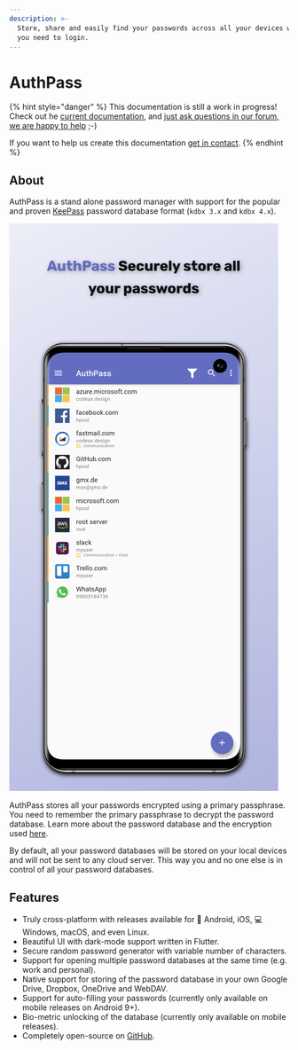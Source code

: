 ```yaml
---
description: >-
  Store, share and easily find your passwords across all your devices whenever
  you need to login.
---
```


# AuthPass

{% hint style="danger" %}
This documentation is still a work in progress! Check out he [current documentation](https://authpass.app/docs/), and [just ask questions in our forum, we are happy to help](https://forum.authpass.app/) ;-\)

 If you want to help us create this documentation [get in contact](https://forum.authpass.app/c/documentation-authors/6).
{% endhint %}

## About

AuthPass is a stand alone password manager with support for the popular and proven [KeePass](https://keepass.info/help/base/index.html) password database format \(`kdbx 3.x` and `kdbx 4.x`\).

![](.gitbook/assets/samsung-galaxy-s10-plus-openfile2.png)

AuthPass stores all your passwords encrypted using a primary passphrase. You need to remember the primary passphrase to decrypt the password database. Learn more about the password database and the encryption used [here](https://keepass.info/help/kb/kdbx_4.html).

By default, all your password databases will be stored on your local devices and will not be sent to any cloud server. This way you and no one else is in control of all your password databases.

## Features

* Truly cross-platform with releases available for 📱 Android, iOS, 💻 Windows, macOS, and even Linux.
* Beautiful UI with dark-mode support written in Flutter.
* Secure random password generator with variable number of characters.
* Support for opening multiple password databases at the same time \(e.g. work and personal\).
* Native support for storing of the password database in your own Google Drive, Dropbox, OneDrive and WebDAV.
* Support for auto-filling your passwords \(currently only available on mobile releases on Android 9+\).
* Bio-metric unlocking of the database \(currently only available on mobile releases\).
* Completely open-source on [GitHub](https://github.com/authpass/authpass/).



